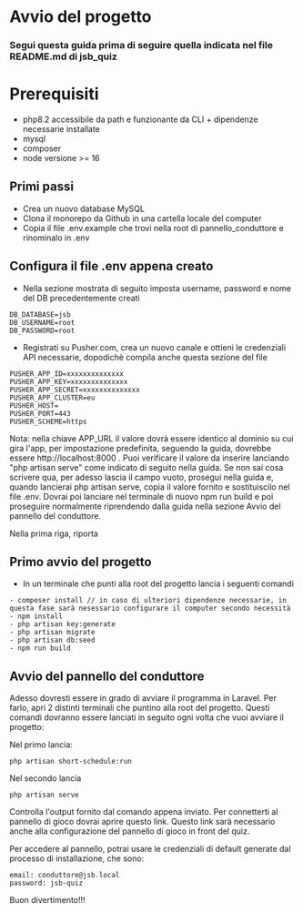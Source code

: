 # Avvio del progetto

### Segui questa guida prima di seguire quella indicata nel file README.md di jsb_quiz

# Prerequisiti
- php8.2 accessibile da path e funzionante da CLI + dipendenze necessarie installate
- mysql
- composer 
- node versione >= 16

## Primi passi

- Crea un nuovo database MySQL
- Clona il monorepo da Github in una cartella locale del computer 
- Copia il file .env.example che trovi nella root di pannello_conduttore e rinominalo in .env

## Configura il file .env appena creato

- Nella sezione mostrata di seguito imposta username, password e nome del DB precedentemente creati

```
DB_DATABASE=jsb
DB_USERNAME=root
DB_PASSWORD=root
```
- Registrati su Pusher.com, crea un nuovo canale e ottieni le credenziali API necessarie, dopodichè compila anche questa sezione del file

```
PUSHER_APP_ID=xxxxxxxxxxxxxx
PUSHER_APP_KEY=xxxxxxxxxxxxxx
PUSHER_APP_SECRET=xxxxxxxxxxxxxx
PUSHER_APP_CLUSTER=eu
PUSHER_HOST=
PUSHER_PORT=443
PUSHER_SCHEME=https
```

Nota: nella chiave APP_URL il valore dovrà essere identico al dominio su cui gira l'app, per impostazione predefinita, seguendo la guida, dovrebbe essere http://localhost:8000 . Puoi verificare il valore da inserire lanciando "php artisan serve" come indicato di seguito nella guida. Se non sai cosa scrivere qua, per adesso lascia il campo vuoto, prosegui nella guida e, quando lancierai php artisan serve, copia il valore fornito e sostituiscilo nel file .env. Dovrai poi lanciare nel terminale di nuovo npm run build e poi proseguire normalmente riprendendo dalla guida nella sezione Avvio del pannello del conduttore.


Nella prima riga, riporta 

## Primo avvio del progetto

- In un terminale che punti alla root del progetto lancia i seguenti comandi

```
- composer install // in caso di ulteriori dipendenze necessarie, in questa fase sarà nesessario configurare il computer secondo necessità
- npm install
- php artisan key:generate
- php artisan migrate
- php artisan db:seed
- npm run build
```

## Avvio del pannello del conduttore

Adesso dovresti essere in grado di avviare il programma in Laravel. Per farlo, apri 2 distinti terminali che puntino alla root del progetto.
Questi comandi dovranno essere lanciati in seguito ogni volta che vuoi avviare il progetto:

Nel primo lancia:

```
php artisan short-schedule:run 
```

Nel secondo lancia

```
php artisan serve
```

Controlla l'output fornito dal comando appena inviato. Per connetterti al pannello di gioco dovrai aprire questo link. Questo link sarà necessario anche alla configurazione del pannello di gioco in front del quiz.

Per accedere al pannello, potrai usare le credenziali di default generate dal processo di installazione, che sono:

```
email: conduttore@jsb.local
password: jsb-quiz
```

Buon divertimento!!!


